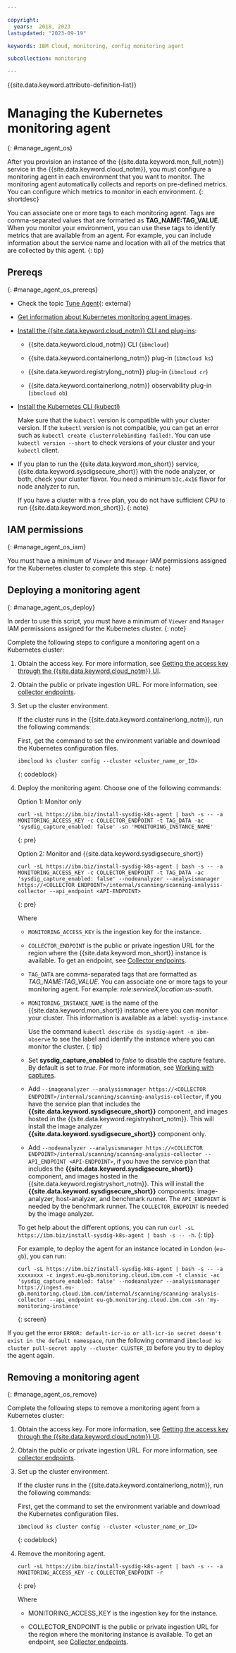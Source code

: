 ```yaml
---

copyright:
  years:  2018, 2023
lastupdated: "2023-09-19"

keywords: IBM Cloud, monitoring, config monitoring agent

subcollection: monitoring

---
```


{{site.data.keyword.attribute-definition-list}}

# Managing the Kubernetes monitoring agent
{: #manage_agent_os}

After you provision an instance of the {{site.data.keyword.mon_full_notm}} service in the {{site.data.keyword.cloud_notm}}, you must configure a monitoring agent in each environment that you want to monitor. The monitoring agent automatically collects and reports on pre-defined metrics. You can configure which metrics to monitor in each environment.
{: shortdesc}

You can associate one or more tags to each monitoring agent. Tags are comma-separated values that are formatted as **TAG_NAME:TAG_VALUE**. When you monitor your environment, you can use these tags to identify metrics that are available from an agent. For example, you can include information about the service name and location with all of the metrics that are collected by this agent.
{: tip}

## Prereqs
{: #manage_agent_os_prereqs}

- Check the topic [Tune Agent](https://docs.sysdig.com/en/docs/installation/configuration/sysdig-agent/tune-agent/){: external}

- [Get information about Kubernetes monitoring agent images](/docs/monitoring?topic=monitoring-monitoring_agent_image).

- [Install the {{site.data.keyword.cloud_notm}} CLI and plug-ins](/docs/containers?topic=containers-cs_cli_install#cs_cli_install_steps):

    * {{site.data.keyword.cloud_notm}} CLI (`ibmcloud`)

    * {{site.data.keyword.containerlong_notm}} plug-in (`ibmcloud ks`)

    * {{site.data.keyword.registrylong_notm}} plug-in (`ibmcloud cr`)

    * {{site.data.keyword.containerlong_notm}} observability plug-in (`ibmcloud ob`)

- [Install the Kubernetes CLI (kubectl)](/docs/containers?topic=containers-cs_cli_install#kubectl)

    Make sure that the `kubectl` version is compatible with your cluster version. If the `kubectl` version is not compatible, you can get an error such as `kubectl create clusterrolebinding failed!`. You can use `kubectl version --short` to check versions of your cluster and your `kubectl` client.

- If you plan to run the {{site.data.keyword.mon_short}} service, {{site.data.keyword.sysdigsecure_short}} with the node analyzer, or both, check your cluster flavor. You need a minimum `b3c.4x16` flavor for node analyzer to run.

    If you have a cluster with a `free` plan, you do not have sufficient CPU to run {{site.data.keyword.mon_short}}.
    {: note}

## IAM permissions
{: #manage_agent_os_iam}

You must have a minimum of `Viewer` and `Manager` IAM permissions assigned for the Kubernetes cluster to complete this step.
{: note}

## Deploying a monitoring agent
{: #manage_agent_os_deploy}

In order to use this script, you must have a minimum of `Viewer` and `Manager` IAM permissions assigned for the Kubernetes cluster.
{: note}

Complete the following steps to configure a monitoring agent on a Kubernetes cluster:

1. Obtain the access key. For more information, see [Getting the access key through the {{site.data.keyword.cloud_notm}} UI](/docs/monitoring?topic=monitoring-access_key#access_key_ibm_cloud_ui).

2. Obtain the public or private ingestion URL. For more information, see [collector endpoints](/docs/monitoring?topic=monitoring-endpoints#endpoints_ingestion).

3. Set up the cluster environment.

    If the cluster runs in the {{site.data.keyword.containerlong_notm}}, run the following commands:

    First, get the command to set the environment variable and download the Kubernetes configuration files.

    ```text
    ibmcloud ks cluster config --cluster <cluster_name_or_ID>
    ```
    {: codeblock}

4. Deploy the monitoring agent. Choose one of the following commands:

    Option 1: Monitor only

    ```text
    curl -sL https://ibm.biz/install-sysdig-k8s-agent | bash -s -- -a MONITORING_ACCESS_KEY -c COLLECTOR_ENDPOINT -t TAG_DATA -ac 'sysdig_capture_enabled: false' -sn 'MONITORING_INSTANCE_NAME'
    ```
    {: pre}

    Option 2: Monitor and {{site.data.keyword.sysdigsecure_short}}

    ```text
    curl -sL https://ibm.biz/install-sysdig-k8s-agent | bash -s -- -a MONITORING_ACCESS_KEY -c COLLECTOR_ENDPOINT -t TAG_DATA -ac 'sysdig_capture_enabled: false' --nodeanalyzer --analysismanager https://<COLLECTOR ENDPOINT>/internal/scanning/scanning-analysis-collector --api_endpoint <API-ENDPOINT>
    ```
    {: pre}

    Where

    * `MONITORING_ACCESS_KEY` is the ingestion key for the instance.

    * `COLLECTOR_ENDPOINT` is the public or private ingestion URL for the region where the {{site.data.keyword.mon_short}} instance is available. To get an endpoint, see [Collector endpoints](/docs/monitoring?topic=monitoring-endpoints#endpoints_ingestion).

    * `TAG_DATA` are comma-separated tags that are formatted as *TAG_NAME:TAG_VALUE*. You can associate one or more tags to your monitoring agent. For example: *role:serviceX,location:us-south*.

    * `MONITORING_INSTANCE_NAME` is the name of the {{site.data.keyword.mon_short}} instance where you can monitor your cluster. This information is available as a label: `sysdig-instance`.

        Use the command `kubectl describe ds sysdig-agent -n ibm-observe` to see the label and identify the instance where you can monitor the cluster.
        {: tip}

    * Set **sysdig_capture_enabled** to *false* to disable the capture feature. By default is set to *true*. For more information, see [Working with captures](/docs/monitoring?topic=monitoring-captures#captures).

    * Add `--imageanalyzer --analysismanager https://<COLLECTOR ENDPOINT>/internal/scanning/scanning-analysis-collector`, if you have the service plan that includes the **{{site.data.keyword.sysdigsecure_short}}** component, and images hosted in the {{site.data.keyword.registryshort_notm}}.  This will install the image analyzer **{{site.data.keyword.sysdigsecure_short}}** component only.

    * Add `--nodeanalyzer --analysismanager https://<COLLECTOR ENDPOINT>/internal/scanning/scanning-analysis-collector --API_ENDPOINT <API-ENDPOINT>`, if you have the service plan that includes the **{{site.data.keyword.sysdigsecure_short}}** component, and images hosted in the {{site.data.keyword.registryshort_notm}}.  This will install the **{{site.data.keyword.sysdigsecure_short}}** components: image-analyzer, host-analyzer, and benchmark runner. The `API_ENDPOINT` is needed by the benchmark runner. The `COLLECTOR_ENDPOINT` is needed by the image analyzer.

    To get help about the different options, you can run `curl -sL https://ibm.biz/install-sysdig-k8s-agent | bash -s -- -h`.
    {: tip}

    For example, to deploy the agent for an instance located in London (`eu-gb`), you can run:

    ```text
    curl -sL https://ibm.biz/install-sysdig-k8s-agent | bash -s -- -a xxxxxxxx -c ingest.eu-gb.monitoring.cloud.ibm.com -t classic -ac 'sysdig_capture_enabled: false' --nodeanalyzer --analysismanager https://ingest.eu-gb.monitoring.cloud.ibm.com/internal/scanning/scanning-analysis-collector --api_endpoint eu-gb.monitoring.cloud.ibm.com -sn 'my-monitoring-instance'
    ```
    {: screen}

If you get the error `ERROR: default-icr-io or all-icr-io secret doesn't exist in the default namespace`, run the following command `ibmcloud ks cluster pull-secret apply --cluster CLUSTER_ID` before you try to deploy the agent again.




## Removing a monitoring agent
{: #manage_agent_os_remove}

Complete the following steps to remove a monitoring agent from a Kubernetes cluster:

1. Obtain the access key. For more information, see [Getting the access key through the {{site.data.keyword.cloud_notm}} UI](/docs/monitoring?topic=monitoring-access_key#access_key_ibm_cloud_ui).

2. Obtain the public or private ingestion URL. For more information, see [collector endpoints](/docs/monitoring?topic=monitoring-endpoints#endpoints_ingestion).

3. Set up the cluster environment.

    If the cluster runs in the {{site.data.keyword.containerlong_notm}}, run the following commands:

    First, get the command to set the environment variable and download the Kubernetes configuration files.

    ```text
    ibmcloud ks cluster config --cluster <cluster_name_or_ID>
    ```
    {: codeblock}

4. Remove the monitoring agent.

    ```text
    curl -sL https://ibm.biz/install-sysdig-k8s-agent | bash -s -- -a MONITORING_ACCESS_KEY -c COLLECTOR_ENDPOINT -r
    ```
    {: pre}

    Where

    * MONITORING_ACCESS_KEY is the ingestion key for the instance.

    * COLLECTOR_ENDPOINT is the public or private ingestion URL for the region where the monitoring instance is available. To get an endpoint, see [Collector endpoints](/docs/monitoring?topic=monitoring-endpoints#endpoints_ingestion).
